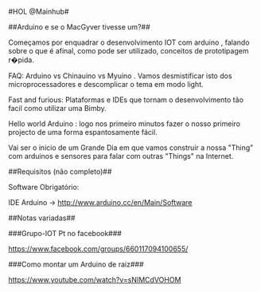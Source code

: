 #HOL @Mainhub#

##Arduino e se o MacGyver tivesse um?##

Começamos por enquadrar o desenvolvimento IOT com arduino , falando sobre o que é afinal, como pode ser utilizado, conceitos de prototipagem r�pida. 

FAQ: Arduino vs Chinauino vs Myuino . Vamos desmistificar isto dos microprocessadores e descomplicar o tema em modo light. 

Fast and furious: Plataformas e IDEs que tornam o desenvolvimento tão facil como utilizar uma Bimby. 

Hello world Arduino : logo nos primeiro minutos fazer o nosso primeiro projecto de uma forma espantosamente fácil. 

Vai ser o inicio de um Grande Dia em que vamos construir a nossa "Thing" com arduinos e sensores para falar com outras "Things" na Internet.



##Requisitos (não completo)##

Software Obrigatório:

IDE Arduino -> http://www.arduino.cc/en/Main/Software


##Notas variadas##

###Grupo-IOT Pt no facebook###

https://www.facebook.com/groups/660117094100655/

###Como montar um Arduino de raiz###

https://www.youtube.com/watch?v=sNIMCdVOHOM 